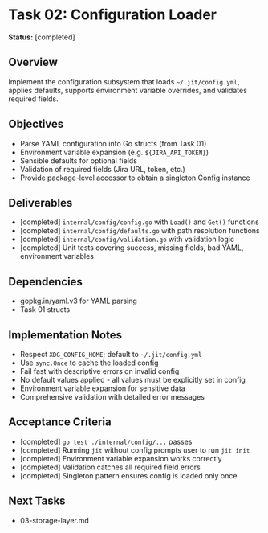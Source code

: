# Task 02: Configuration Loader

**Status:** [completed]

## Overview
Implement the configuration subsystem that loads `~/.jit/config.yml`, applies defaults, supports environment variable overrides, and validates required fields.

## Objectives
- Parse YAML configuration into Go structs (from Task 01)
- Environment variable expansion (e.g. `${JIRA_API_TOKEN}`)
- Sensible defaults for optional fields
- Validation of required fields (Jira URL, token, etc.)
- Provide package-level accessor to obtain a singleton Config instance

## Deliverables
- [completed] `internal/config/config.go` with `Load()` and `Get()` functions
- [completed] `internal/config/defaults.go` with path resolution functions
- [completed] `internal/config/validation.go` with validation logic
- [completed] Unit tests covering success, missing fields, bad YAML, environment variables

## Dependencies
- gopkg.in/yaml.v3 for YAML parsing
- Task 01 structs

## Implementation Notes
- Respect `XDG_CONFIG_HOME`; default to `~/.jit/config.yml`
- Use `sync.Once` to cache the loaded config
- Fail fast with descriptive errors on invalid config
- No default values applied - all values must be explicitly set in config
- Environment variable expansion for sensitive data
- Comprehensive validation with detailed error messages

## Acceptance Criteria
- [completed] `go test ./internal/config/...` passes
- [completed] Running `jit` without config prompts user to run `jit init`
- [completed] Environment variable expansion works correctly
- [completed] Validation catches all required field errors
- [completed] Singleton pattern ensures config is loaded only once

## Next Tasks
- 03-storage-layer.md 